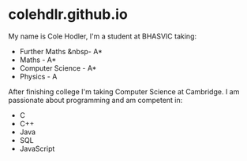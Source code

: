 # colehdlr.github.io

My name is Cole Hodler, I'm a student at BHASVIC taking:
- Further Maths    &nbsp- A*
- Maths            - A*
- Computer Science - A*
- Physics          - A

After finishing college I'm taking Computer Science at Cambridge.
I am passionate about programming and am competent in:
- C
- C++
- Java
- SQL
- JavaScript
